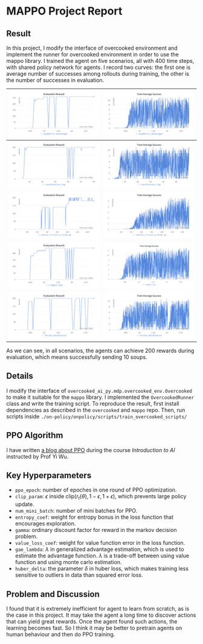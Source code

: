 # MAPPO Project Report

## Result

In this project, I modify the interface of overcooked environment and implement the runner for overcooked environment in order to use the mappo library. I trained the agent on five scenarios, all with $400$ time steps, with shared policy network for agents. I record two curves: the first one is average number of successes among rollouts during training, the other is the number of successes in evaluation. 

| ![Image 1](./curves/asymmetric_advantages_eval.png) | ![Image 2](./curves/asymmetric_advantages_train.png) |
|:---------------------:|:---------------------:|
| ![Image 3](./curves/coordination_ring_eval.png) | ![Image 4](./curves/coordination_ring_train.png) |
| ![Image 5](./curves/counter_circuit_eval.png) | ![Image 6](./curves/counter_circuit_train.png) |
| ![Image 7](./curves/cramped_room_eval.png) | ![Image 8](./curves/cramped_room_train.png) |
| ![Image 9](./curves/forced_coordination_eval.png) | ![Image 10](./curves/forced_coordination_train.png)|

As we can see, in all scenarios, the agents can achieve $200$ rewards during evaluation, which means successfully sending $10$ soups.



## Details

I modify the interface of `overcooked_ai_py.mdp.overcooked_env.Overcooked` to make it suitable for the `mappo` library. I implemented the `OvercookedRunner` class and write the training script. To reproduce the result, first install dependencies as described in the `overcooked` and `mappo` repo. Then, run scripts inside `./on-policy/onpolicy/scripts/train_overcooked_scripts/`



## PPO Algorithm

I have written [a blog about PPO](policy_gradient_and_PPO.pdf) during the course *Introduction to AI* instructed by Prof Yi Wu. 



## Key Hyperparameters

+ `ppo_epoch`: number of epoches in one round of PPO optimization.
+ `clip_param`: $\epsilon$  inside $\mathrm{clip}(r_{t}(\theta), 1-\epsilon, 1+\epsilon)$, which prevents large policy update.
+ `num_mini_batch`: number of mini batches for PPO.
+ `entropy_coef`: weight for entropy bonus in the loss function that encourages exploration.
+ `gamma`: ordinary discount factor for reward in the markov decision problem. 
+ `value_loss_coef`: weight for value function error in the loss function.
+ `gae_lambda`: $\lambda$ in generalized advantage estimation, which is used to estimate the advantage function. $\lambda$ is a trade-off between using value function and using monte carlo estimation.
+ `huber_delta`: the parameter $\delta$ in huber loss, which makes training less sensitive to outliers in data than squared error loss.



## Problem and Discussion

I found that it is extremely inefficient for agent to learn from scratch, as is the case in this project. It may take the agent a long time to discover actions that can yield great rewards. Once the agent found such actions, the learning becomes fast. So I think it may be better to pretrain agents on human behaviour and then do PPO training.

